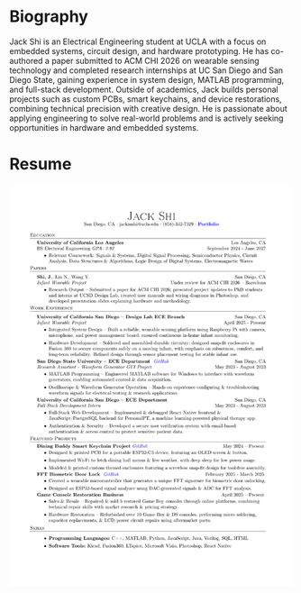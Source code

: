 # Biography

Jack Shi is an Electrical Engineering student at UCLA with a focus on embedded systems, circuit design, and hardware prototyping. He has co-authored a paper submitted to ACM CHI 2026 on wearable sensing technology and completed research internships at UC San Diego and San Diego State, gaining experience in system design, MATLAB programming, and full-stack development. Outside of academics, Jack builds personal projects such as custom PCBs, smart keychains, and device restorations, combining technical precision with creative design. He is passionate about applying engineering to solve real-world problems and is actively seeking opportunities in hardware and embedded systems.

# Resume

![alt text](resume_september2025.png "Logo Title Text 1")

<!---
jackshisd/jackshisd is a ✨ special ✨ repository because its `README.md` (this file) appears on your GitHub profile.
You can click the Preview link to take a look at your changes.
--->
